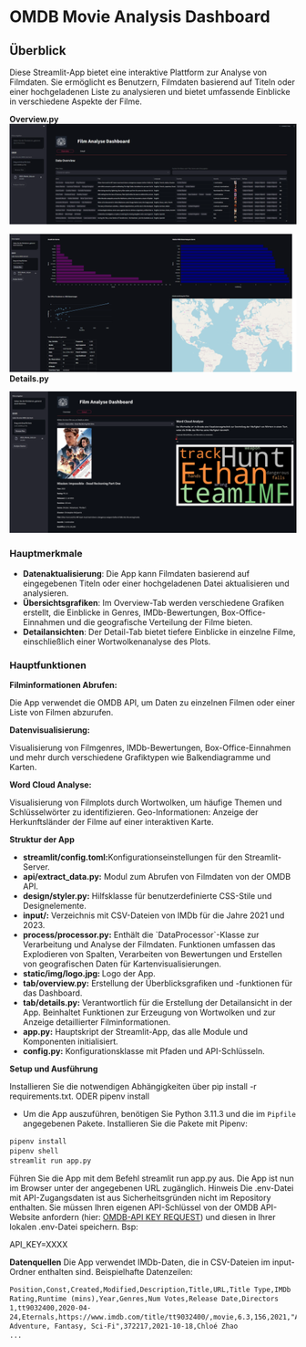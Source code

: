 <h1>OMDB Movie Analysis Dashboard</h1>


<h2>Überblick</h2>
Diese Streamlit-App bietet eine interaktive Plattform zur Analyse von Filmdaten. Sie ermöglicht es Benutzern, Filmdaten basierend auf Titeln oder einer hochgeladenen Liste zu analysieren und bietet umfassende Einblicke in verschiedene Aspekte der Filme.

**Overview.py**
![img.png](static/img/overview_1.png)

![img_1.png](static/img/overview_2.png)
**Details.py**

![img_2.png](static/img/details.png)

### Hauptmerkmale

- **Datenaktualisierung**: Die App kann Filmdaten basierend auf eingegebenen Titeln oder einer hochgeladenen Datei aktualisieren und analysieren.
- **Übersichtsgrafiken**: Im Overview-Tab werden verschiedene Grafiken erstellt, die Einblicke in Genres, IMDb-Bewertungen, Box-Office-Einnahmen und die geografische Verteilung der Filme bieten.
- **Detailansichten**: Der Detail-Tab bietet tiefere Einblicke in einzelne Filme, einschließlich einer Wortwolkenanalyse des Plots.

<h3>Hauptfunktionen</h3>

**Filminformationen Abrufen:** 

Die App verwendet die OMDB API, um Daten zu einzelnen Filmen oder einer Liste von Filmen abzurufen.

**Datenvisualisierung:**

Visualisierung von Filmgenres, IMDb-Bewertungen, Box-Office-Einnahmen und mehr durch verschiedene Grafiktypen wie Balkendiagramme und Karten.

**Word Cloud Analyse:**

Visualisierung von Filmplots durch Wortwolken, um häufige Themen und Schlüsselwörter zu identifizieren.
Geo-Informationen: Anzeige der Herkunftsländer der Filme auf einer interaktiven Karte.

**Struktur der App**
<ul>
<li><strong>streamlit/config.toml:</strong>Konfigurationseinstellungen für den Streamlit-Server.</li>
<li><strong>api/extract_data.py:</strong> Modul zum Abrufen von Filmdaten von der OMDB API.</li>
<li><strong>design/styler.py:</strong> Hilfsklasse für benutzerdefinierte CSS-Stile und Designelemente.</li>
<li><strong>input/:</strong> Verzeichnis mit CSV-Dateien von IMDb für die Jahre 2021 und 2023.</li>
<li><strong>process/processor.py:</strong> Enthält die `DataProcessor`-Klasse zur Verarbeitung und Analyse der Filmdaten. Funktionen umfassen das Explodieren von Spalten, Verarbeiten von Bewertungen und Erstellen von geografischen Daten für Kartenvisualisierungen.</li>
<li><strong>static/img/logo.jpg: </strong> Logo der App.</li>
<li><strong>tab/overview.py:</strong> Erstellung der Überblicksgrafiken und -funktionen für das Dashboard.</li>
<li><strong>tab/details.py:</strong> Verantwortlich für die Erstellung der Detailansicht in der App. Beinhaltet Funktionen zur Erzeugung von Wortwolken und zur Anzeige detaillierter Filminformationen.</li>
<li><strong>app.py:</strong>  Hauptskript der Streamlit-App, das alle Module und Komponenten initialisiert.</li>
<li><strong>config.py:</strong> Konfigurationsklasse mit Pfaden und API-Schlüsseln.</li>
</ul>

**Setup und Ausführung**

Installieren Sie die notwendigen Abhängigkeiten über pip install -r requirements.txt. ODER pipenv install 
- Um die App auszuführen, benötigen Sie Python 3.11.3 und die im `Pipfile` angegebenen Pakete. Installieren Sie die Pakete mit Pipenv:
```bash
pipenv install
pipenv shell
streamlit run app.py
````
Führen Sie die App mit dem Befehl streamlit run app.py aus.
Die App ist nun im Browser unter der angegebenen URL zugänglich.
Hinweis
Die .env-Datei mit API-Zugangsdaten ist aus Sicherheitsgründen nicht im Repository enthalten.
Sie müssen Ihren eigenen API-Schlüssel von der OMDB API-Website anfordern (hier: <a href="https://www.omdbapi.com/apikey.aspx">OMDB-API KEY REQUEST</a>)
und diesen in Ihrer lokalen .env-Datei speichern.
Bsp: 

API_KEY=XXXX

**Datenquellen**
Die App verwendet IMDb-Daten, die in CSV-Dateien im input-Ordner enthalten sind. Beispielhafte Datenzeilen:


````matematica
Position,Const,Created,Modified,Description,Title,URL,Title Type,IMDb Rating,Runtime (mins),Year,Genres,Num Votes,Release Date,Directors
1,tt9032400,2020-04-24,Eternals,https://www.imdb.com/title/tt9032400/,movie,6.3,156,2021,"Action, Adventure, Fantasy, Sci-Fi",372217,2021-10-18,Chloé Zhao
...

````